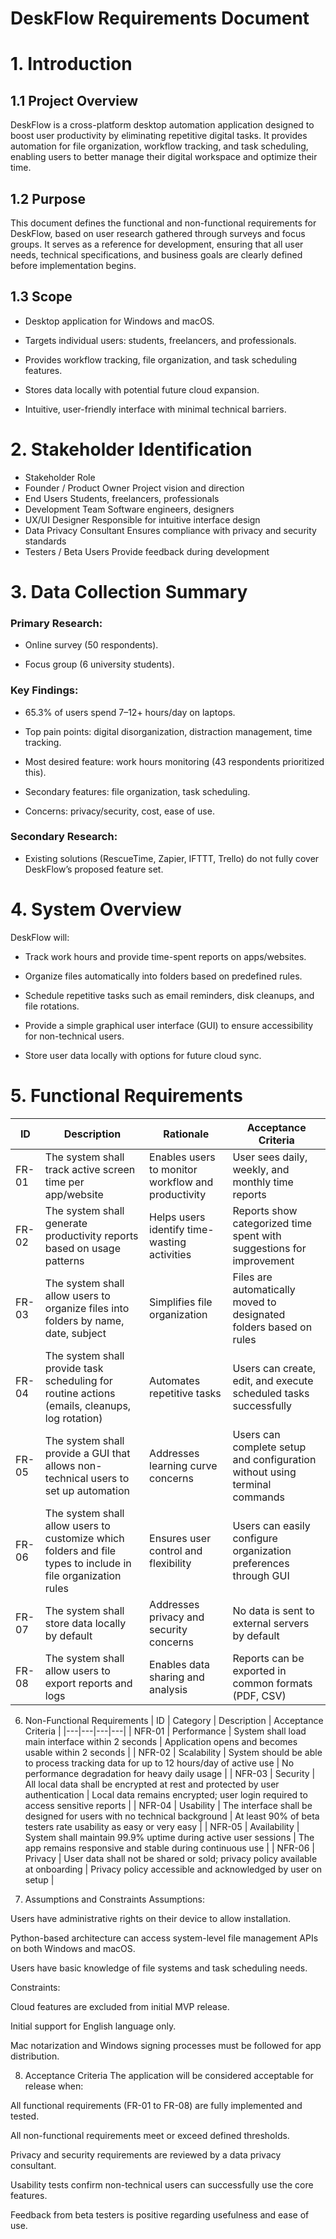 # DeskFlow Requirements Document
# 1. Introduction
## 1.1 Project Overview
DeskFlow is a cross-platform desktop automation application designed to boost user productivity by eliminating repetitive digital tasks. It provides automation for file organization, workflow tracking, and task scheduling, enabling users to better manage their digital workspace and optimize their time.

## 1.2 Purpose
This document defines the functional and non-functional requirements for DeskFlow, based on user research gathered through surveys and focus groups. It serves as a reference for development, ensuring that all user needs, technical specifications, and business goals are clearly defined before implementation begins.

## 1.3 Scope
- Desktop application for Windows and macOS.

- Targets individual users: students, freelancers, and professionals.

- Provides workflow tracking, file organization, and task scheduling features.

- Stores data locally with potential future cloud expansion.

- Intuitive, user-friendly interface with minimal technical barriers.

# 2. Stakeholder Identification
- Stakeholder	Role
- Founder / Product Owner	Project vision and direction
- End Users	Students, freelancers, professionals
- Development Team	Software engineers, designers
- UX/UI Designer	Responsible for intuitive interface design
- Data Privacy Consultant	Ensures compliance with privacy and security standards
- Testers / Beta Users	Provide feedback during development

# 3. Data Collection Summary
### Primary Research:
- Online survey (50 respondents).

- Focus group (6 university students).

### Key Findings:

- 65.3% of users spend 7–12+ hours/day on laptops.

- Top pain points: digital disorganization, distraction management, time tracking.

- Most desired feature: work hours monitoring (43 respondents prioritized this).

- Secondary features: file organization, task scheduling.

- Concerns: privacy/security, cost, ease of use.

### Secondary Research:

- Existing solutions (RescueTime, Zapier, IFTTT, Trello) do not fully cover DeskFlow’s proposed feature set.

# 4. System Overview
DeskFlow will:

- Track work hours and provide time-spent reports on apps/websites.

- Organize files automatically into folders based on predefined rules.

- Schedule repetitive tasks such as email reminders, disk cleanups, and file rotations.

- Provide a simple graphical user interface (GUI) to ensure accessibility for non-technical users.

- Store user data locally with options for future cloud sync.

# 5. Functional Requirements

| ID | Description | Rationale | Acceptance Criteria |
|---|---|---|---|
| FR-01 | The system shall track active screen time per app/website | Enables users to monitor workflow and productivity | User sees daily, weekly, and monthly time reports |
| FR-02 | The system shall generate productivity reports based on usage patterns | Helps users identify time-wasting activities | Reports show categorized time spent with suggestions for improvement |
| FR-03 | The system shall allow users to organize files into folders by name, date, subject | Simplifies file organization | Files are automatically moved to designated folders based on rules |
| FR-04 | The system shall provide task scheduling for routine actions (emails, cleanups, log rotation) | Automates repetitive tasks | Users can create, edit, and execute scheduled tasks successfully |
| FR-05 | The system shall provide a GUI that allows non-technical users to set up automation | Addresses learning curve concerns | Users can complete setup and configuration without using terminal commands |
| FR-06 | The system shall allow users to customize which folders and file types to include in file organization rules | Ensures user control and flexibility | Users can easily configure organization preferences through GUI |
| FR-07 | The system shall store data locally by default | Addresses privacy and security concerns | No data is sent to external servers by default |
| FR-08 | The system shall allow users to export reports and logs | Enables data sharing and analysis | Reports can be exported in common formats (PDF, CSV) |
6. Non-Functional Requirements
| ID | Category | Description | Acceptance Criteria |
|---|---|---|---|
| NFR-01 | Performance | System shall load main interface within 2 seconds | Application opens and becomes usable within 2 seconds |
| NFR-02 | Scalability | System should be able to process tracking data for up to 12 hours/day of active use | No performance degradation for heavy daily usage |
| NFR-03 | Security | All local data shall be encrypted at rest and protected by user authentication | Local data remains encrypted; user login required to access sensitive reports |
| NFR-04 | Usability | The interface shall be designed for users with no technical background | At least 90% of beta testers rate usability as easy or very easy |
| NFR-05 | Availability | System shall maintain 99.9% uptime during active user sessions | The app remains responsive and stable during continuous use |
| NFR-06 | Privacy | User data shall not be shared or sold; privacy policy available at onboarding | Privacy policy accessible and acknowledged by user on setup |

7. Assumptions and Constraints
Assumptions:

Users have administrative rights on their device to allow installation.

Python-based architecture can access system-level file management APIs on both Windows and macOS.

Users have basic knowledge of file systems and task scheduling needs.

Constraints:

Cloud features are excluded from initial MVP release.

Initial support for English language only.

Mac notarization and Windows signing processes must be followed for app distribution.

8. Acceptance Criteria
The application will be considered acceptable for release when:

All functional requirements (FR-01 to FR-08) are fully implemented and tested.

All non-functional requirements meet or exceed defined thresholds.

Privacy and security requirements are reviewed by a data privacy consultant.

Usability tests confirm non-technical users can successfully use the core features.

Feedback from beta testers is positive regarding usefulness and ease of use.

